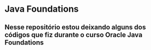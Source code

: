 # Java Foundations

## Nesse repositório estou deixando alguns dos códigos que fiz durante o curso Oracle Java Foundations
